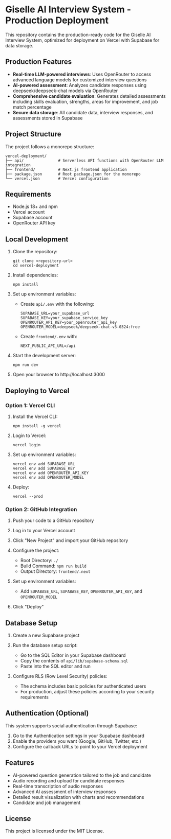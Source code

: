 # Giselle AI Interview System - Production Deployment

This repository contains the production-ready code for the Giselle AI Interview System, optimized for deployment on Vercel with Supabase for data storage.

## Production Features

- **Real-time LLM-powered interviews**: Uses OpenRouter to access advanced language models for customized interview questions
- **AI-powered assessment**: Analyzes candidate responses using deepseek/deepseek-chat models via OpenRouter
- **Comprehensive candidate evaluation**: Generates detailed assessments including skills evaluation, strengths, areas for improvement, and job match percentage
- **Secure data storage**: All candidate data, interview responses, and assessments stored in Supabase

## Project Structure

The project follows a monorepo structure:

```
vercel-deployment/
├── api/               # Serverless API functions with OpenRouter LLM integration
├── frontend/          # Next.js frontend application
├── package.json       # Root package.json for the monorepo
└── vercel.json        # Vercel configuration
```

## Requirements

- Node.js 18+ and npm
- Vercel account
- Supabase account
- OpenRouter API key

## Local Development

1. Clone the repository:
   ```
   git clone <repository-url>
   cd vercel-deployment
   ```

2. Install dependencies:
   ```
   npm install
   ```

3. Set up environment variables:
   - Create `api/.env` with the following:
     ```
     SUPABASE_URL=your_supabase_url
     SUPABASE_KEY=your_supabase_service_key
     OPENROUTER_API_KEY=your_openrouter_api_key
     OPENROUTER_MODEL=deepseek/deepseek-chat-v3-0324:free
     ```
   - Create `frontend/.env` with:
     ```
     NEXT_PUBLIC_API_URL=/api
     ```

4. Start the development server:
   ```
   npm run dev
   ```

5. Open your browser to http://localhost:3000

## Deploying to Vercel

### Option 1: Vercel CLI

1. Install the Vercel CLI:
   ```
   npm install -g vercel
   ```

2. Login to Vercel:
   ```
   vercel login
   ```

3. Set up environment variables:
   ```
   vercel env add SUPABASE_URL
   vercel env add SUPABASE_KEY
   vercel env add OPENROUTER_API_KEY
   vercel env add OPENROUTER_MODEL
   ```

4. Deploy:
   ```
   vercel --prod
   ```

### Option 2: GitHub Integration

1. Push your code to a GitHub repository

2. Log in to your Vercel account

3. Click "New Project" and import your GitHub repository

4. Configure the project:
   - Root Directory: `./`
   - Build Command: `npm run build`
   - Output Directory: `frontend/.next`

5. Set up environment variables:
   - Add `SUPABASE_URL`, `SUPABASE_KEY`, `OPENROUTER_API_KEY`, and `OPENROUTER_MODEL`

6. Click "Deploy"

## Database Setup

1. Create a new Supabase project

2. Run the database setup script:
   - Go to the SQL Editor in your Supabase dashboard
   - Copy the contents of `api/lib/supabase-schema.sql`
   - Paste into the SQL editor and run

3. Configure RLS (Row Level Security) policies:
   - The schema includes basic policies for authenticated users
   - For production, adjust these policies according to your security requirements

## Authentication (Optional)

This system supports social authentication through Supabase:

1. Go to the Authentication settings in your Supabase dashboard
2. Enable the providers you want (Google, GitHub, Twitter, etc.)
3. Configure the callback URLs to point to your Vercel deployment

## Features

- AI-powered question generation tailored to the job and candidate
- Audio recording and upload for candidate responses
- Real-time transcription of audio responses
- Advanced AI assessment of interview responses
- Detailed result visualization with charts and recommendations
- Candidate and job management

## License

This project is licensed under the MIT License. 